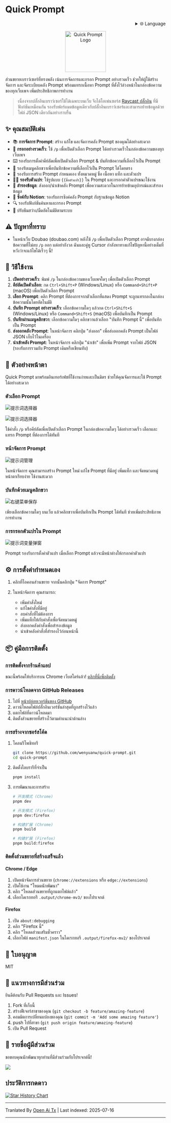 # Quick Prompt

<div align="right">
  <details>
    <summary >🌐 Language</summary>
    <div>
      <div align="center">
        <a href="https://openaitx.github.io/view.html?user=wenyuanw&project=quick-prompt&lang=en">English</a>
        | <a href="https://openaitx.github.io/view.html?user=wenyuanw&project=quick-prompt&lang=zh-CN">简体中文</a>
        | <a href="https://openaitx.github.io/view.html?user=wenyuanw&project=quick-prompt&lang=zh-TW">繁體中文</a>
        | <a href="https://openaitx.github.io/view.html?user=wenyuanw&project=quick-prompt&lang=ja">日本語</a>
        | <a href="https://openaitx.github.io/view.html?user=wenyuanw&project=quick-prompt&lang=ko">한국어</a>
        | <a href="https://openaitx.github.io/view.html?user=wenyuanw&project=quick-prompt&lang=hi">हिन्दी</a>
        | <a href="https://openaitx.github.io/view.html?user=wenyuanw&project=quick-prompt&lang=th">ไทย</a>
        | <a href="https://openaitx.github.io/view.html?user=wenyuanw&project=quick-prompt&lang=fr">Français</a>
        | <a href="https://openaitx.github.io/view.html?user=wenyuanw&project=quick-prompt&lang=de">Deutsch</a>
        | <a href="https://openaitx.github.io/view.html?user=wenyuanw&project=quick-prompt&lang=es">Español</a>
        | <a href="https://openaitx.github.io/view.html?user=wenyuanw&project=quick-prompt&lang=it">Itapano</a>
        | <a href="https://openaitx.github.io/view.html?user=wenyuanw&project=quick-prompt&lang=ru">Русский</a>
        | <a href="https://openaitx.github.io/view.html?user=wenyuanw&project=quick-prompt&lang=pt">Português</a>
        | <a href="https://openaitx.github.io/view.html?user=wenyuanw&project=quick-prompt&lang=nl">Nederlands</a>
        | <a href="https://openaitx.github.io/view.html?user=wenyuanw&project=quick-prompt&lang=pl">Polski</a>
        | <a href="https://openaitx.github.io/view.html?user=wenyuanw&project=quick-prompt&lang=ar">العربية</a>
        | <a href="https://openaitx.github.io/view.html?user=wenyuanw&project=quick-prompt&lang=fa">فارسی</a>
        | <a href="https://openaitx.github.io/view.html?user=wenyuanw&project=quick-prompt&lang=tr">Türkçe</a>
        | <a href="https://openaitx.github.io/view.html?user=wenyuanw&project=quick-prompt&lang=vi">Tiếng Việt</a>
        | <a href="https://openaitx.github.io/view.html?user=wenyuanw&project=quick-prompt&lang=id">Bahasa Indonesia</a>
      </div>
    </div>
  </details>
</div>

<p align="center">
  <img src="https://raw.githubusercontent.com/wenyuanw/quick-prompt/main/./assets/icon.png" alt="Quick Prompt Logo" width="128" style="background: transparent;">
</p>

ส่วนขยายเบราว์เซอร์ที่ทรงพลัง เน้นการจัดการและกรอก Prompt อย่างรวดเร็ว ช่วยให้ผู้ใช้สร้าง จัดการ และจัดระเบียบคลัง Prompt พร้อมแทรกเนื้อหา Prompt ที่ตั้งไว้ล่วงหน้าในกล่องข้อความของทุกเว็บเพจ เพิ่มประสิทธิภาพการทำงาน

> เนื่องจากปลั๊กอินเบราว์เซอร์ใช้ได้เฉพาะบนเว็บ จึงได้โอเพ่นซอร์ส [Raycast ปลั๊กอิน](https://github.com/wenyuanw/quick-prompt-raycast) ที่มีฟังก์ชันเหมือนกัน รองรับฟอร์แมตข้อมูลเดียวกับปลั๊กอินเบราว์เซอร์และสามารถย้ายข้อมูลด้วยไฟล์ JSON เดียวกันอย่างราบรื่น

## ✨ คุณสมบัติเด่น

- 📚 **การจัดการ Prompt**: สร้าง แก้ไข และจัดการคลัง Prompt ของคุณได้อย่างสะดวก
- 🚀 **กรอกอย่างรวดเร็ว**: ใช้ `/p` เพื่อเปิดตัวเลือก Prompt ได้อย่างรวดเร็วในกล่องข้อความของทุกเว็บเพจ
- ⌨️ รองรับการตั้งค่าคีย์ลัดเพื่อเปิดตัวเลือก Prompt & บันทึกข้อความที่เลือกไว้เป็น Prompt
- 📑 รองรับเมนูคลิกขวาเพื่อบันทึกข้อความที่เลือกไว้เป็น Prompt ได้โดยตรง
- 🎯 รองรับการสร้าง Prompt กำหนดเอง ทั้งหมวดหมู่ ชื่อ เนื้อหา แท็ก และตัวแปร
- 🧑‍💻 **รองรับตัวแปร**: ใช้รูปแบบ `{{ชื่อตัวแปร}}` ใน Prompt และกรอกค่าตัวแปรขณะใช้งาน
- 💾 **สำรองข้อมูล**: ส่งออก/นำเข้าคลัง Prompt เพื่อความสะดวกในการย้ายข้ามอุปกรณ์และสำรองข้อมูล
- 🔗 **ซิงค์กับ Notion**: รองรับการซิงค์คลัง Prompt กับฐานข้อมูล Notion
- 🔍 รองรับฟังก์ชันค้นหาและกรอง Prompt
- 🌙 ปรับธีมสว่าง/มืดอัตโนมัติตามระบบ

## ⚠️ ปัญหาที่ทราบ

- ในหน้าเว็บ Doubao (doubao.com) หลังใช้ `/p` เพื่อเปิดตัวเลือก Prompt อาจมีบางกล่องข้อความที่ไม่ลบ `/p` ออก แต่อย่ากังวล ฉันและคู่หู Cursor กำลังหาทางแก้ไขปัญหานี้อย่างเต็มที่ หวังว่าจะแก้ไขได้เร็วๆ นี้!

## 🚀 วิธีใช้งาน

1. **เปิดอย่างรวดเร็ว**: พิมพ์ `/p` ในกล่องข้อความของเว็บเพจใดๆ เพื่อเปิดตัวเลือก Prompt
2. **คีย์ลัดเปิดตัวเลือก**: กด `Ctrl+Shift+P` (Windows/Linux) หรือ `Command+Shift+P` (macOS) เพื่อเปิดตัวเลือก Prompt
3. **เลือก Prompt**: คลิก Prompt ที่ต้องการจากตัวเลือกที่แสดง Prompt จะถูกแทรกลงในกล่องข้อความนั้นโดยอัตโนมัติ
4. **บันทึก Prompt อย่างรวดเร็ว**: เลือกข้อความใดๆ แล้วกด `Ctrl+Shift+S` (Windows/Linux) หรือ `Command+Shift+S` (macOS) เพื่อบันทึกเป็น Prompt
5. **บันทึกผ่านเมนูคลิกขวา**: เลือกข้อความใดๆ คลิกขวาแล้วเลือก "บันทึก Prompt นี้" เพื่อบันทึกเป็น Prompt
6. **ส่งออกคลัง Prompt**: ในหน้าจัดการ คลิกปุ่ม "ส่งออก" เพื่อส่งออกคลัง Prompt เป็นไฟล์ JSON เก็บไว้ในเครื่อง
7. **นำเข้าคลัง Prompt**: ในหน้าจัดการ คลิกปุ่ม "นำเข้า" เพื่อเพิ่ม Prompt จากไฟล์ JSON (รองรับการรวมกับ Prompt เดิมหรือเขียนทับ)

## 📸 ตัวอย่างหน้าตา

Quick Prompt มาพร้อมอินเทอร์เฟซที่ใช้งานง่ายและเป็นมิตร ช่วยให้คุณจัดการและใช้ Prompt ได้อย่างสะดวก

### ตัวเลือก Prompt

![提示词选择器](https://github.com/user-attachments/assets/41b9897c-d701-4ff0-97f7-2f1754f570a8)

![提示词选择器](https://github.com/user-attachments/assets/22d9d30c-b4c3-4e34-a0a0-8ef51e2cb942)

ใช้คำสั่ง `/p` หรือคีย์ลัดเพื่อเปิดตัวเลือก Prompt ในกล่องข้อความใดๆ ได้อย่างรวดเร็ว เลือกและแทรก Prompt ที่ต้องการได้ทันที

### หน้าจัดการ Prompt

![提示词管理](https://github.com/user-attachments/assets/371ae51e-1cee-4a66-a2a5-cca017396872)

ในหน้าจัดการ คุณสามารถสร้าง Prompt ใหม่ แก้ไข Prompt ที่มีอยู่ เพิ่มแท็ก และจัดหมวดหมู่ หน้าตาเรียบง่าย ใช้งานสะดวก

### บันทึกด้วยเมนูคลิกขวา

![右键菜单保存](https://github.com/user-attachments/assets/17fc3bfd-3fa4-4b0b-ae1a-5cfd0b62be2e)

เพียงเลือกข้อความใดๆ บนเว็บ แล้วคลิกขวาเพื่อบันทึกเป็น Prompt ได้ทันที ช่วยเพิ่มประสิทธิภาพการทำงาน

### การกรอกตัวแปรใน Prompt

![提示词变量弹窗](https://github.com/user-attachments/assets/c91c1156-983a-454d-aad0-5698b0291b9b)

Prompt รองรับการตั้งค่าตัวแปร เมื่อเลือก Prompt แล้วจะมีหน้าต่างให้กรอกค่าตัวแปร

## ⚙️ การตั้งค่ากำหนดเอง

1. คลิกที่ไอคอนส่วนขยาย จากนั้นคลิกปุ่ม "จัดการ Prompt"

2. ในหน้าจัดการ คุณสามารถ:
   - เพิ่มคำสั่งใหม่
   - แก้ไขคำสั่งที่มีอยู่
   - ลบคำสั่งที่ไม่ต้องการ
   - เพิ่มแท็กให้กับคำสั่งเพื่อจัดหมวดหมู่
   - ส่งออกคลังคำสั่งเพื่อสำรองข้อมูล
   - นำเข้าคลังคำสั่งที่สำรองไว้ก่อนหน้านี้

## 📦 คู่มือการติดตั้ง

### การติดตั้งจากร้านค้าแอป

ขณะนี้พร้อมให้บริการบน Chrome เว็บสโตร์แล้ว! [คลิกที่นี่เพื่อติดตั้ง](https://chromewebstore.google.com/detail/quick-prompt/hnjamiaoicaepbkhdoknhhcedjdocpkd)

### การดาวน์โหลดจาก GitHub Releases

1. ไปที่ [หน้าปล่อยเวอร์ชันของ GitHub](https://github.com/wenyuanw/quick-prompt/releases)
2. ดาวน์โหลดไฟล์ปลั๊กอินเวอร์ชันล่าสุดที่ถูกสร้างไว้แล้ว
3. แตกไฟล์ที่ดาวน์โหลดมา
4. ติดตั้งส่วนขยายที่สร้างไว้ตามคำแนะนำด้านล่าง

### การสร้างจากซอร์สโค้ด

1. โคลนรีโพซิทอรี
   ```bash
   git clone https://github.com/wenyuanw/quick-prompt.git
   cd quick-prompt
   ```
2. ติดตั้งไลบรารีที่จำเป็น
   ```bash
   pnpm install
   ```
3. การพัฒนาและการสร้าง

   ```bash
   # 开发模式 (Chrome)
   pnpm dev
   
   # 开发模式 (Firefox)
   pnpm dev:firefox
   
   # 构建扩展 (Chrome)
   pnpm build
   
   # 构建扩展 (Firefox)
   pnpm build:firefox
   ```
### ติดตั้งส่วนขยายที่สร้างเสร็จแล้ว

#### Chrome / Edge
1. เปิดหน้าจัดการส่วนขยาย (`chrome://extensions` หรือ `edge://extensions`)
2. เปิดใช้งาน "โหมดนักพัฒนา"
3. คลิก "โหลดส่วนขยายที่ถูกแตกไฟล์แล้ว"
4. เลือกไดเรกทอรี `.output/chrome-mv3/` ของโปรเจกต์

#### Firefox
1. เปิด `about:debugging`
2. คลิก "Firefox นี้"
3. คลิก "โหลดส่วนเสริมชั่วคราว"
4. เลือกไฟล์ `manifest.json` ในไดเรกทอรี `.output/firefox-mv2/` ของโปรเจกต์

## 📄 ใบอนุญาต

MIT

## 🤝 แนวทางการมีส่วนร่วม

ยินดีต้อนรับ Pull Requests และ Issues!

1. Fork ที่เก็บนี้
2. สร้างฟีเจอร์สาขาของคุณ (`git checkout -b feature/amazing-feature`)
3. คอมมิตการเปลี่ยนแปลงของคุณ (`git commit -m 'Add some amazing feature'`)
4. push ไปที่สาขา (`git push origin feature/amazing-feature`)
5. เปิด Pull Request

## 👏 รายชื่อผู้มีส่วนร่วม

ขอขอบคุณนักพัฒนาทุกท่านที่มีส่วนร่วมกับโปรเจกต์นี้!

<a href="https://github.com/wenyuanw/quick-prompt/graphs/contributors">
  <img src="https://contrib.rocks/image?repo=wenyuanw/quick-prompt" />
</a>


## ประวัติการกดดาว

[![Star History Chart](https://api.star-history.com/svg?repos=wenyuanw/quick-prompt&type=Date)](https://www.star-history.com/#wenyuanw/quick-prompt&Date)



---

Tranlated By [Open Ai Tx](https://github.com/OpenAiTx/OpenAiTx) | Last indexed: 2025-07-16

---